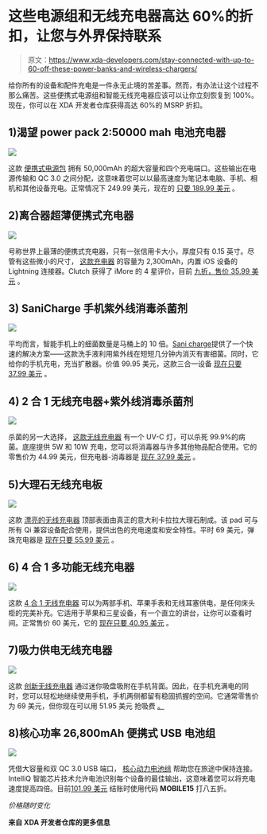# 这些电源组和无线充电器高达 60%的折扣，让您与外界保持联系

> 原文：<https://www.xda-developers.com/stay-connected-with-up-to-60-off-these-power-banks-and-wireless-chargers/>

给你所有的设备和配件充电是一件永无止境的苦差事。然而，有办法让这个过程不那么痛苦。这些便携式电源组和智能无线充电器应该可以让你立刻恢复到 100%。现在，你可以在 XDA 开发者仓库获得高达 60%的 MSRP 折扣。

## **1)渴望 power pack 2:50000 mah 电池充电器**

**![](img/1fac5a7846f870301a2a9c7554fa1234.png)**

这款 [便携式电源包](https://depot.xda-developers.com/sales/crave-powerpack-2-50000-mah-powerbank?utm_source=xda-developers.com&utm_medium=referral&utm_campaign=crave-powerpack-2-50000-mah-powerbank&utm_term=scsf-390765&utm_content=a0x1P000004XoMfQAK&scsonar=1) 拥有 50,000mAh 的超大容量和四个充电端口。这些输出在电源传输和 QC 3.0 之间分配，这意味着您可以以最高速度为笔记本电脑、手机、相机和其他设备充电。正常情况下 249.99 美元，现在的 [只要 189.99 美元](https://depot.xda-developers.com/sales/crave-powerpack-2-50000-mah-powerbank?utm_source=xda-developers.com&utm_medium=referral&utm_campaign=crave-powerpack-2-50000-mah-powerbank&utm_term=scsf-390765&utm_content=a0x1P000004XoMfQAK&scsonar=1) 。

## **2)离合器超薄便携式充电器**

**![](img/374994587f24902e6d7a530fabd3f95e.png)**

号称世界上最薄的便携式充电器，[](https://depot.xda-developers.com/sales/clutch-charger?utm_source=xda-developers.com&utm_medium=referral&utm_campaign=clutch-charger&utm_term=scsf-390769&utm_content=a0x1P000004XoMfQAK&scsonar=1)只有一张信用卡大小，厚度只有 0.15 英寸。尽管有这些微小的尺寸， [这款充电器](https://www.youtube.com/watch?v=fG1YSSdMqGQ) 的容量为 2,300mAh，内置 iOS 设备的 Lightning 连接器。Clutch 获得了 iMore 的 4 星评价，目前 [九折，售价 35.99 美元](https://depot.xda-developers.com/sales/clutch-charger?utm_source=xda-developers.com&utm_medium=referral&utm_campaign=clutch-charger&utm_term=scsf-390769&utm_content=a0x1P000004XoMfQAK&scsonar=1) 。

## **3) SaniCharge 手机紫外线消毒杀菌剂**

**![](img/7c765e36ec7f0b749be3c1188db15a09.png)**

平均而言，智能手机上的[](https://cals.arizona.edu/news/why-your-cellphone-has-more-germs-toilet)细菌数量是马桶上的 10 倍。[Sani charge](https://depot.xda-developers.com/sales/sanicharge-phone-uv-sanitizer-white?utm_source=xda-developers.com&utm_medium=referral&utm_campaign=sanicharge-phone-uv-sanitizer-white&utm_term=scsf-391826&utm_content=a0x1P000004XoMfQAK&scsonar=1)提供了一个快速的解决方案——这款洗手液利用紫外线在短短几分钟内消灭有害细菌。同时，它给你的手机充电，充当扩散器。价值 99.95 美元，这款三合一设备 [现在只要 37.99 美元](https://depot.xda-developers.com/sales/sanicharge-phone-uv-sanitizer-white?utm_source=xda-developers.com&utm_medium=referral&utm_campaign=sanicharge-phone-uv-sanitizer-white&utm_term=scsf-391826&utm_content=a0x1P000004XoMfQAK&scsonar=1) 。

## **4) 2 合 1 无线充电器+紫外线消毒杀菌剂**

**![](img/e234ee3c20de50c8c024a1c5d2bdaf01.png)**

杀菌的另一大选择， [这款无线充电器](https://depot.xda-developers.com/sales/2-in-1-wireless-charger-uv-sanitizer?utm_source=xda-developers.com&utm_medium=referral&utm_campaign=2-in-1-wireless-charger-uv-sanitizer&utm_term=scsf-391827&utm_content=a0x1P000004XoMfQAK&scsonar=1) 有一个 UV-C 灯，可以杀死 99.9%的病菌。底座提供 5W 和 10W 充电，您可以将消毒器与许多其他物品配合使用。它的零售价为 44.99 美元，但充电器-消毒器是 [现在 37.99 美元](https://depot.xda-developers.com/sales/2-in-1-wireless-charger-uv-sanitizer?utm_source=xda-developers.com&utm_medium=referral&utm_campaign=2-in-1-wireless-charger-uv-sanitizer&utm_term=scsf-391827&utm_content=a0x1P000004XoMfQAK&scsonar=1) 。

## **5)大理石无线充电板**

**![](img/8058415e9228f24f72e96048d3de7e70.png)**

这款 [漂亮的无线充电器](https://depot.xda-developers.com/sales/carrara-mable?utm_source=xda-developers.com&utm_medium=referral&utm_campaign=carrara-mable&utm_term=scsf-391828&utm_content=a0x1P000004XoMfQAK&scsonar=1) 顶部表面由真正的意大利卡拉拉大理石制成。该 pad 可与所有 Qi 兼容设备配合使用，提供出色的充电速度和安全特性。平时 69 美元，弹珠充电器是 [现在只要 55.99 美元](https://depot.xda-developers.com/sales/carrara-mable?utm_source=xda-developers.com&utm_medium=referral&utm_campaign=carrara-mable&utm_term=scsf-391828&utm_content=a0x1P000004XoMfQAK&scsonar=1) 。

## **6) 4 合 1 多功能无线充电器**

**![](img/931220e13b71b3c1547df1ceb9e62159.png)**

这款 [4 合 1 无线充电器](https://depot.xda-developers.com/sales/versatile-charger?utm_source=xda-developers.com&utm_medium=referral&utm_campaign=versatile-charger&utm_term=scsf-391829&utm_content=a0x1P000004XoMfQAK&scsonar=1) 可以为两部手机、苹果手表和无线耳塞供电，是任何床头柜的完美补充。它适用于苹果和三星设备，有一个直立的讲台，让你可以查看时间。正常售价 60 美元，它的 [现在只要 40.95 美元](https://depot.xda-developers.com/sales/versatile-charger?utm_source=xda-developers.com&utm_medium=referral&utm_campaign=versatile-charger&utm_term=scsf-391829&utm_content=a0x1P000004XoMfQAK&scsonar=1) 。

## **7)吸力供电无线充电器**

**![](img/d6cbc886f29f4f2726b0ef65063a5346.png)**

这款 [创新无线充电器](https://depot.xda-developers.com/sales/suction-powered-wireless-charger?utm_source=xda-developers.com&utm_medium=referral&utm_campaign=suction-powered-wireless-charger&utm_term=scsf-391830&utm_content=a0x1P000004XoMfQAK&scsonar=1) 通过迷你吸盘吸附在手机背面。因此，在手机充满电的同时，您可以轻松地继续使用手机，手机两侧都留有稳固抓握的空间。它通常零售价为 69 美元，但你现在可以用 51.95 美元 抢吸费 [。](https://depot.xda-developers.com/sales/suction-powered-wireless-charger?utm_source=xda-developers.com&utm_medium=referral&utm_campaign=suction-powered-wireless-charger&utm_term=scsf-391830&utm_content=a0x1P000004XoMfQAK&scsonar=1)

## **8)核心功率 26,800mAh 便携式 USB 电池组**

![](img/2da4d6ef4134f526eb7508fbe4614b9d.png)

凭借大容量和双 QC 3.0 USB 端口， [核心动力电池组](https://depot.xda-developers.com/sales/core-power-26-800mah-portable-usb-battery-charger?utm_source=xda-developers.com&utm_medium=referral&utm_campaign=core-power-26-800mah-portable-usb-battery-charger&utm_term=scsf-391831&utm_content=a0x1P000004XoMfQAK&scsonar=1) 帮助您在旅途中保持连接。IntelliQ 智能芯片技术允许电池识别每个设备的最佳输出，这意味着您可以将充电速度提高四倍。目前[101.99 美元](https://depot.xda-developers.com/sales/core-power-26-800mah-portable-usb-battery-charger?utm_source=xda-developers.com&utm_medium=referral&utm_campaign=core-power-26-800mah-portable-usb-battery-charger&utm_term=scsf-391831&utm_content=a0x1P000004XoMfQAK&scsonar=1) 结账时使用代码 **MOBILE15** 打八五折。

*价格随时变化*

**来自 XDA 开发者仓库的更多信息**